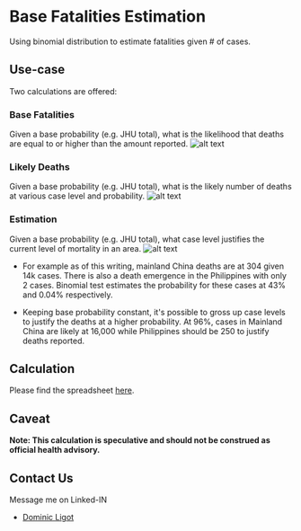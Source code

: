 # Base Fatalities Estimation

Using binomial distribution to estimate fatalities given # of cases.  

## Use-case

Two calculations are offered: 

### Base Fatalities

Given a base probability (e.g. JHU total), what is the likelihood that deaths are equal to or higher than the amount reported. 
![alt text](https://github.com/docligot/coronatracker-analytics/blob/master/corona-base-fatalities/base_fatalities.png "Base Fatalities")

### Likely Deaths

Given a base probability (e.g. JHU total), what is the likely number of deaths at various case level and probability. 
![alt text](https://github.com/docligot/coronatracker-analytics/blob/master/corona-base-fatalities/likely_deaths.png "Likely Deaths")


### Estimation

Given a base probability (e.g. JHU total), what case level justifies the current level of mortality in an area. 
![alt text](https://github.com/docligot/coronatracker-analytics/blob/master/corona-base-fatalities/illustration.png "Estimation")

* For example as of this writing, mainland China deaths are at 304 given 14k cases. There is also a death emergence in the Philippines with only 2 cases. Binomial test estimates the probability for these cases at 43% and 0.04% respectively. 

* Keeping base probability constant, it's possible to gross up case levels to justify the deaths at a higher probability. At 96%, cases in Mainland China are likely at 16,000 while Philippines should be 250 to justify deaths reported. 

## Calculation

Please find the spreadsheet [here](https://docs.google.com/spreadsheets/d/1LRuIBh5yRFRb8JiDAvMmY1Yuei_icbq2/edit#gid=95220160).

## Caveat

**Note: This calculation is speculative and should not be construed as official health advisory.**

## Contact Us

Message me on Linked-IN
* [Dominic Ligot](https://www.linkedin.com/in/docligot/)